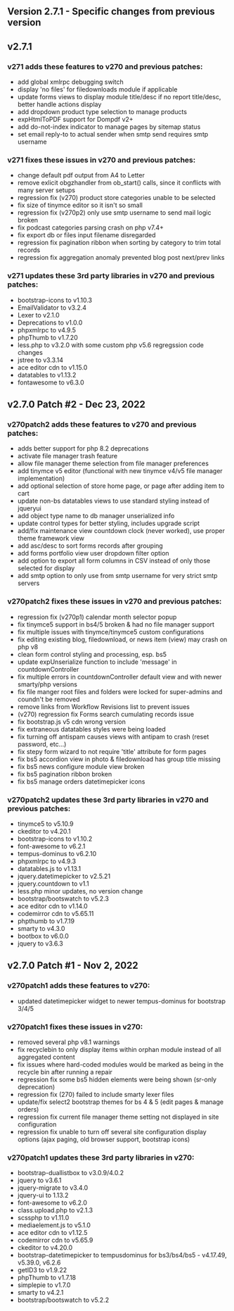 Version 2.7.1 - Specific changes from previous version
------------------------------------------------------

## v2.7.1

### v271 adds these features to v270 and previous patches:
- add global xmlrpc debugging switch
- display 'no files' for filedownloads module if applicable
- update forms views to display module title/desc if no report title/desc, better handle actions display
- add dropdown product type selection to manage products
- expHtmlToPDF support for Dompdf v2+
- add do-not-index indicator to manage pages by sitemap status
- set email reply-to to actual sender when smtp send requires smtp username

### v271 fixes these issues in v270 and previous patches:
- change default pdf output from A4 to Letter
- remove exlicit obgzhandler from ob_start() calls, since it conflicts with many server setups
- regression fix (v270) product store categories unable to be selected
- fix size of tinymce editor so it isn't so small
- regression fix (v270p2) only use smtp username to send mail logic broken
- fix podcast categories parsing crash on php v7.4+
- fix export db or files input filename disregarded
- regression fix pagination ribbon when sorting by category to trim total records
- regression fix aggregation anomaly prevented blog post next/prev links

### v271 updates these 3rd party libraries in v270 and previous patches:
- bootstrap-icons to v1.10.3
- EmailValidator to v3.2.4
- Lexer to v2.1.0
- Deprecations to v1.0.0
- phpxmlrpc to v4.9.5
- phpThumb to v1.7.20
- less.php to v3.2.0 with some custom php v5.6 regregssion code changes
- jstree to v3.3.14
- ace editor cdn to v1.15.0
- datatables to v1.13.2
- fontawesome to v6.3.0

## v2.7.0 Patch #2 - Dec 23, 2022

### v270patch2 adds these features to v270 and previous patches:
- adds better support for php 8.2 deprecations
- activate file manager trash feature
- allow file manager theme selection from file manager preferences
- add tinymce v5 editor (functional with new tinymce v4/v5 file manager implementation)
- add optional selection of store home page, or page after adding item to cart
- update non-bs datatables views to use standard styling instead of jqueryui
- add object type name to db manager unserialized info
- update control types for better styling, includes upgrade script
- add/fix maintenance view countdown clock (never worked), use proper theme framework view
- add asc/desc to sort forms records after grouping
- add forms portfolio view user dropdown filter option
- add option to export all form columns in CSV instead of only those selected for display
- add smtp option to only use from smtp username for very strict smtp servers

### v270patch2 fixes these issues in v270 and previous patches:
- regression fix (v270p1) calendar month selector popup
- fix tinymce5 support in bs4/5 broken & had no file manager support
- fix multiple issues with tinymce/tinymce5 custom configurations
- fix editing existing blog, filedownload, or news item (view) may crash on php v8 
- clean form control styling and processing, esp. bs5
- update expUnserialize function to include 'message' in countdownController
- fix multiple errors in countdownController default view and with newer smarty/php versions
- fix file manger root files and folders were locked for super-admins and coundn't be removed
- remove links from Workflow Revisions list to prevent issues
- (v270) regression fix Forms search cumulating records issue
- fix bootstrap.js v5 cdn wrong version
- fix extraneous datatables styles were being loaded
- fix turning off antispam causes views with antipam to crash (reset password, etc...)
- fix stepy form wizard to not require 'title' attribute for form pages
- fix bs5 accordion view in photo & filedownload has group title missing
- fix bs5 news configure module view broken
- fix bs5 pagination ribbon broken
- fix bs5 manage orders datetimepicker icons

### v270patch2 updates these 3rd party libraries in v270 and previous patches:
- tinymce5 to v5.10.9
- ckeditor to v4.20.1
- bootstrap-icons to v1.10.2
- font-awesome to v6.2.1
- tempus-dominus to v6.2.10
- phpxmlrpc to v4.9.3
- datatables.js to v1.13.1
- jquery.datetimepicker to v2.5.21
- jquery.countdown to v1.1
- less.php minor updates, no version change
- bootstrap/bootswatch to v5.2.3
- ace editor cdn to v1.14.0
- codemirror cdn to v5.65.11
- phpthumb to v1.7.19
- smarty to v4.3.0
- bootbox to v6.0.0
- jquery to v3.6.3

## v2.7.0 Patch #1 - Nov 2, 2022

### v270patch1 adds these features to v270:
- updated datetimepicker widget to newer tempus-dominus for bootstrap 3/4/5

### v270patch1 fixes these issues in v270:
- removed several php v8.1 warnings
- fix recyclebin to only display items within orphan module instead of all aggregated content
- fix issues where hard-coded modules would be marked as being in the recycle bin after running a repair
- regression fix some bs5 hidden elements were being shown (sr-only deprecation)
- regression fix (270) failed to include smarty lexer files
- update/fix select2 bootstrap themes for bs 4 & 5 (edit pages & manage orders)
- regression fix current file manager theme setting not displayed in site configuration
- regression fix unable to turn off several site configuration display options (ajax paging, old browser support, bootstrap icons)

### v270patch1 updates these 3rd party libraries in v270:
- bootstrap-duallistbox to v3.0.9/4.0.2
- jquery to v3.6.1
- jquery-migrate to v3.4.0
- jquery-ui to 1.13.2
- font-awesome to v6.2.0
- class.upload.php to v2.1.3
- scssphp to v1.11.0
- mediaelement.js to v5.1.0
- ace editor cdn to v1.12.5
- codemirror cdn to v5.65.9
- ckeditor to v4.20.0
- bootstrap-datetimepicker to tempusdominus for bs3/bs4/bs5 - v4.17.49, v5.39.0, v6.2.6
- getID3 to v1.9.22
- phpThumb to v1.7.18
- simplepie to v1.7.0
- smarty to v4.2.1
- bootstrap/bootswatch to v5.2.2